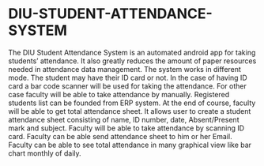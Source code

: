 # DIU-STUDENT-ATTENDANCE-SYSTEM
The DIU Student Attendance System is an automated android app for taking students’ attendance. It also greatly reduces the amount of paper resources needed in attendance data management. The system works in different mode. The student may have their ID card or not. In the case of having ID card a bar code scanner will be used for taking the attendance. For other case faculty will be able to take attendance by manually.
Registered students list can be founded from ERP system. At the end of course, faculty will be able to get total attendance sheet.
It allows user to create a student attendance sheet consisting of name, ID number, date, Absent/Present mark and subject. Faculty will be able to take attendance by scanning ID card. Faculty can be able send attendance sheet to him or her Email.
Faculty can be able to see total attendance in many graphical view like bar chart monthly of daily. 

